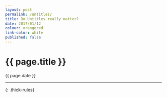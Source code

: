 ```yaml
---
layout: post
permalink: /untitles/
title: Do Untitles really matter?
date: 2017/01/12
colour: orangered
link-color: white
published: false
---
```


# {{ page.title }} 
{{ page.date }}

---
{: .thick-rules}

